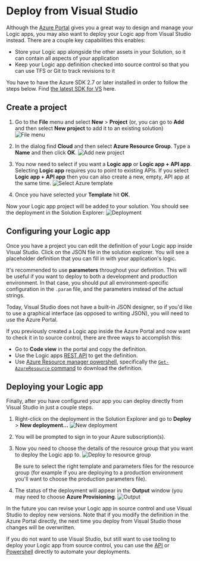 <properties 
    pageTitle="Deploy from Visual Studio" 
    description="Create a project in Visual Studio to manage your Logic app." 
    authors="stepsic-microsoft-com" 
    manager="dwrede" 
    editor="" 
    services="app-service\logic" 
    documentationCenter=""/>

<tags
    ms.service="app-service-logic"
    ms.workload="integration"
    ms.tgt_pltfrm="na"
    ms.devlang="na"
    ms.topic="article"
    ms.date="10/29/2015"
    ms.author="stepsic"/> 
    
# Deploy from Visual Studio

Although the [Azure Portal](https://portal.azure.com) gives you a great way to design and manage your Logic apps, you may also want to deploy your Logic app from Visual Studio instead. There are a couple key capabilities this enables:

- Store your Logic app alongside the other assets in your Solution, so it can contain all aspects of your application
- Keep your Logic app definition checked into source control so that you can use TFS or Git to track revisions to it 

You have to have the Azure SDK 2.7 or later installed in order to follow the steps below. Find [the latest SDK for VS](http://azure.microsoft.com/downloads/) here.

## Create a project

1. Go to the **File** menu and select **New** >  **Project** (or, you can go to **Add** and then select **New project** to add it to an existing solution)
    ![File menu](./media/app-service-logic-deploy-from-vs/filemenu.png)

2. In the dialog find **Cloud** and then select **Azure Resource Group**. Type a **Name** and then click **OK**.
    ![Add new project](./media/app-service-logic-deploy-from-vs/addnewproject.png)

3. You now need to select if you want a **Logic app** or **Logic app + API app**. Selecting **Logic app** requires you to point to existing APIs. If you select **Logic app + API app** then you can also create a new, empty, API app at the same time.
    ![Select Azure template](./media/app-service-logic-deploy-from-vs/selectazuretemplate.png)

4. Once you have selected your **Template** hit **OK**.

Now your Logic app project will be added to your solution. You should see the deployment in the Solution Explorer:
![Deployment](./media/app-service-logic-deploy-from-vs/deployment.png)

## Configuring your Logic app

Once you have a project you can edit the definition of your Logic app inside Visual Studio. Click on the JSON file in the solution explorer. You will see a placeholder definition that you can fill in with your application's logic.

It's recommended to use **parameters** throughout your definition. This will be useful if you want to deploy to both a development and production environment. In that case, you should put all environment-specific configuration in the `.param` file, and the parameters instead of the actual strings.

Today, Visual Studio does not have a built-in JSON designer, so if you'd like to use a graphical interface (as opposed to writing JSON), you will need to use the Azure Portal. 

If you previously created a Logic app inside the Azure Portal and now want to check it in to source control, there are three ways to accomplish this:
- Go to **Code view** in the portal and copy the definition.
- Use the Logic apps [REST API](https://msdn.microsoft.com/library/azure/dn948510.aspx) to get the definition.
- Use [Azure Resource manager powershell](../powershell-azure-resource-manager.md),  specifically the [`Get-AzureResource` command](https://msdn.microsoft.com/library/dn654579.aspx) to download the definition.

## Deploying your Logic app

Finally, after you have configured your app you can deploy directly from Visual Studio in just a couple steps. 

1. Right-click on the deployment in the Solution Explorer and go to **Deploy** > **New deployment...**
    ![New deployment](./media/app-service-logic-deploy-from-vs/newdeployment.png)

2. You will be prompted to sign in to your Azure subscription(s). 

3. Now you need to choose the details of the resource group that you want to deploy the Logic app to. 
    ![Deploy to resource group](./media/app-service-logic-deploy-from-vs/deploytoresourcegroup.png)

    Be sure to select the right template and parameters files for the resource group (for example if you are deploying to a production environment you'll want to choose the production parameters file). 
    
4. The status of the deployment will appear in the **Output** window (you may need to choose **Azure Provisioning**. 
    ![Output](./media/app-service-logic-deploy-from-vs/output.png)

In the future you can revise your Logic app in source control and use Visual Studio to deploy new versions. Note that if you modify the definition in the Azure Portal directly, the next time you deploy from Visual Studio those changes will be overwritten.

If you do not want to use Visual Studio, but still want to use tooling to deploy your Logic app from source control, you can use the [API](https://msdn.microsoft.com/library/azure/dn948510.aspx) or [Powershell](../powershell-azure-resource-manager.md) directly to automate your deployments.  

